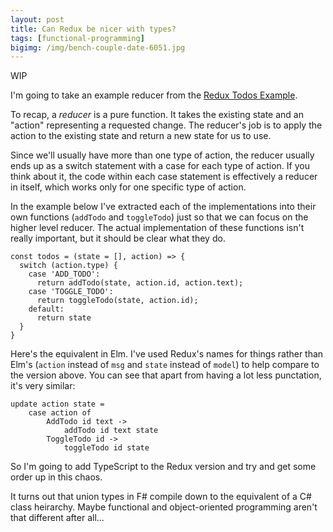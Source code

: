 ```yaml
---
layout: post
title: Can Redux be nicer with types?
tags: [functional-programming]
bigimg: /img/bench-couple-date-6051.jpg
---
```


WIP

I'm going to take an example reducer from the [Redux Todos Example](https://github.com/reduxjs/redux/tree/master/examples/todos).

To recap, a _reducer_ is a pure function. It takes the existing state and an "action" representing a requested change. The reducer's job is to apply the action to the existing state and return a new state for us to use.

Since we'll usually have more than one type of action, the reducer usually ends up as a switch statement with a case for each type of action. If you think about it, the code within each case statement is effectively a reducer in itself, which works only for one specific type of action. 

In the example below I've extracted each of the implementations into their own functions (`addTodo` and `toggleTodo`) just so that we can focus on the higher level reducer. The actual implementation of these functions isn't really important, but it should be clear what they do.

```
const todos = (state = [], action) => {
  switch (action.type) {
    case 'ADD_TODO':
      return addTodo(state, action.id, action.text);
    case 'TOGGLE_TODO':
      return toggleTodo(state, action.id);
    default:
      return state
  }
}
```

Here's the equivalent in Elm. I've used Redux's names for things rather than Elm's (`action` instead of `msg` and `state` instead of `model`) to help compare to the version above. You can see that apart from having a lot less punctation, it's very similar:

```
update action state =
    case action of
        AddTodo id text ->
            addTodo id text state
        ToggleTodo id ->
            toggleTodo id state
```

So I'm going to add TypeScript to the Redux version and try and get some order up in this chaos.

It turns out that union types in F# compile down to the equivalent of a C# class heirarchy. Maybe functional and object-oriented programming aren't that different after all...

